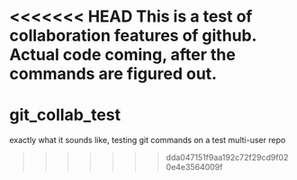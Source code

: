 <<<<<<< HEAD
This is a test of collaboration features of github.  Actual code coming, after the commands are figured out.
=======
# git_collab_test
exactly what it sounds like, testing git commands on a test multi-user repo
>>>>>>> dda047151f9aa192c72f29cd9f020e4e3564009f
